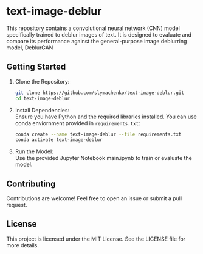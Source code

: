 # text-image-deblur

This repository contains a convolutional neural network (CNN) model specifically trained to deblur images of text. It is designed to evaluate and compare its performance against the general-purpose image deblurring model, DeblurGAN

## Getting Started

1. Clone the Repository:  

    ```bash
    git clone https://github.com/slymachenko/text-image-deblur.git
    cd text-image-deblur
    ```

2. Install Dependencies:  
    Ensure you have Python and the required libraries installed. You can use conda enviornment provided in `requirements.txt`:

    ```bash
    conda create --name text-image-deblur --file requirements.txt
    conda activate text-image-deblur
    ```

3. Run the Model:  
    Use the provided Jupyter Notebook main.ipynb to train or evaluate the model.

## Contributing

Contributions are welcome! Feel free to open an issue or submit a pull request.

## License

This project is licensed under the MIT License. See the LICENSE file for more details.
